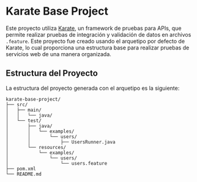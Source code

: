 # Karate Base Project

Este proyecto utiliza [Karate](https://github.com/intuit/karate), un framework de pruebas para APIs, que permite realizar pruebas de integración y validación de datos en archivos `.feature`. Este proyecto fue creado usando el arquetipo por defecto de Karate, lo cual proporciona una estructura base para realizar pruebas de servicios web de una manera organizada.

## Estructura del Proyecto

La estructura del proyecto generada con el arquetipo es la siguiente:

```plaintext
karate-base-project/
├── src/
│   ├── main/
│   │   └── java/
│   └── test/
│       ├── java/
│       │   └── examples/
│       │       └── users/
│       │           ├── UsersRunner.java
│       └── resources/
│           └── examples/
│               └── users/
│                   └── users.feature
├── pom.xml
└── README.md
